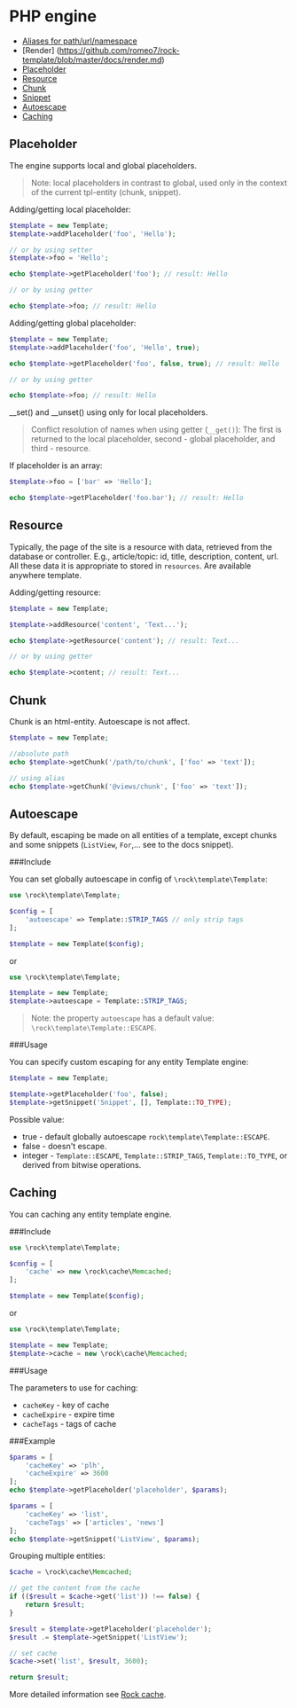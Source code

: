 PHP engine
=================

 * [Aliases for path/url/namespace](https://github.com/romeo7/rock-template/blob/master/docs/aliases.md)
 * [Render] (https://github.com/romeo7/rock-template/blob/master/docs/render.md)
 * [Placeholder](#placeholder)
 * [Resource](#resource)
 * [Chunk](#chunk)
 * [Snippet](https://github.com/romeo7/rock-template/blob/master/docs/snippets/readme.md)
 * [Autoescape](#autoescape)
 * [Caching](#caching)

Placeholder
-----------------

The engine supports local and global placeholders.
> Note: local placeholders in contrast to global, used only in the context of the current tpl-entity (chunk, snippet).

Adding/getting local placeholder:

```php
$template = new Template;
$template->addPlaceholder('foo', 'Hello');

// or by using setter
$template->foo = 'Hello';

echo $template->getPlaceholder('foo'); // result: Hello

// or by using getter

echo $template->foo; // result: Hello
```

Adding/getting global placeholder:

```php
$template = new Template;
$template->addPlaceholder('foo', 'Hello', true);

echo $template->getPlaceholder('foo', false, true); // result: Hello

// or by using getter

echo $template->foo; // result: Hello
```

__set() and __unset() using only for local placeholders.

> Conflict resolution of names when using getter (`__get()`): The first is returned to the local placeholder, second - global placeholder, and third - resource.

If placeholder is an array:

```php
$template->foo = ['bar' => 'Hello'];

echo $template->getPlaceholder('foo.bar'); // result: Hello
```

Resource
-----------------

Typically, the page of the site is a resource with data, retrieved from the database or controller. E.g., article/topic: id, title, description, content, url.
All these data it is appropriate to stored in `resources`. Are available anywhere template.

Adding/getting resource:

```php
$template = new Template;

$template->addResource('content', 'Text...');

echo $template->getResource('content'); // result: Text...

// or by using getter

echo $template->content; // result: Text...
```

Chunk
-----------------

Chunk is an html-entity. Autoescape is not affect.

```php
$template = new Template;

//absolute path
echo $template->getChunk('/path/to/chunk', ['foo' => 'text']);

// using alias
echo $template->getChunk('@views/chunk', ['foo' => 'text']);
```

Autoescape
-----------------

By default, escaping be made on all entities of a template, except chunks and some snippets (`ListView`, `For`,... see to the docs snippet).

###Include

You can set globally autoescape in config of `\rock\template\Template`:

```php
use \rock\template\Template;

$config = [
    'autoescape' => Template::STRIP_TAGS // only strip tags
];

$template = new Template($config);
```

or

```php
use \rock\template\Template;

$template = new Template;
$template->autoescape = Template::STRIP_TAGS;
```
> Note: the property `autoescape` has a default value: `\rock\template\Template::ESCAPE`.

###Usage

You can specify custom escaping for any entity Template engine:

```php
$template = new Template;

$template->getPlaceholder('foo', false);
$template->getSnippet('Snippet', [], Template::TO_TYPE);
```

Possible value:

 * true - default globally autoescape `rock\template\Template::ESCAPE`.
 * false - doesn't escape.
 * integer - `Template::ESCAPE`, `Template::STRIP_TAGS`, `Template::TO_TYPE`, or derived from bitwise operations.

Caching
------------------

You can caching any entity template engine.

###Include

```php
use \rock\template\Template;

$config = [
    'cache' => new \rock\cache\Memcached;
];

$template = new Template($config);
```

or

```php
use \rock\template\Template;

$template = new Template;
$template->cache = new \rock\cache\Memcached;
```

###Usage

The parameters to use for caching:

 * `cacheKey` - key of cache
 * `cacheExpire` - expire time
 * `cacheTags` - tags of cache

###Example

```php
$params = [
    'cacheKey' => 'plh',
    'cacheExpire' => 3600
];
echo $template->getPlaceholder('placeholder', $params);

$params = [
    'cacheKey' => 'list',
    'cacheTags' => ['articles', 'news']
];
echo $template->getSnippet('ListView', $params);
```

Grouping multiple entities:

```php
$cache = \rock\cache\Memcached;

// get the content from the cache
if (($result = $cache->get('list')) !== false) {
    return $result;
}

$result = $template->getPlaceholder('placeholder');
$result .= $template->getSnippet('ListView');

// set cache
$cache->set('list', $result, 3600);

return $result;
```

More detailed information see [Rock cache](https://github.com/romeo7/rock-cache/).